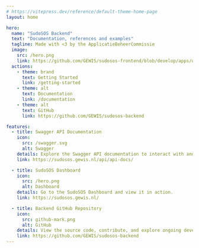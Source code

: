```yaml
---
# https://vitepress.dev/reference/default-theme-home-page
layout: home

hero:
  name: "SudoSOS Backend"
  text: "Documentation, references and examples"
  tagline: Made with <3 by the ApplicatieBeheerCommissie
  image:
    src: /hero.png
    link: https://github.com/GEWIS/sudosos-frontend/blob/develop/apps/dashboard/src/assets/img/bier.png
  actions:
    - theme: brand
      text: Getting Started
      link: /getting-started
    - theme: alt
      text: Documentation
      link: /documentation
    - theme: alt
      text: GitHub
      link: https://github.com/GEWIS/sudosos-backend

features:
  - title: Swagger API Documentation
    icon:
      src: /swagger.svg
      alt: Swagger
    details: Explore the Swagger API documentation to interact with and understand the SudoSOS backend API. Test endpoints and review request/response structures live.
    link: https://sudosos.gewis.nl/api/api-docs/

  - title: SudoSOS Dashboard
    icon:
      src: /hero.png
      alt: Dashboard
    details: Go to the SudoSOS Dashboard and view it in action.
    link: https://sudosos.gewis.nl/

  - title: Backend GitHub Repository
    icon: 
      src: github-mark.png
      alt: GitHub
    details: View the source code, contribute, and explore ongoing development of the SudoSOS Backend on GitHub. Open issues or submit pull requests to collaborate.
    link: https://github.com/GEWIS/sudosos-backend
---
```


